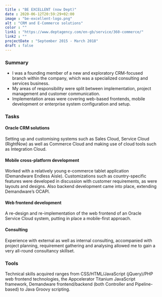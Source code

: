 ```yaml
---
title : "BE EXCELLENT (now Dept)"
date : 2020-06-12T20:59:29+02:00
image : "be-excellent-logo.png"
alt : "CRM and E-Commerce solutions"
color : ""
link1 : "https://www.deptagency.com/en-gb/service/360-commerce/"
link2 : ""
projectDate : "September 2015 - March 2018"
draft : false
---
```


### Summary

* I was a founding member of a new and exploratory CRM-focused branch within the company, which was a specialized
consulting and services business.
* My areas of responsibility were split between implementation, project management and customer communication.
* Implementation areas were covering web-based frontends, mobile development or enterprise system configuration and setup.

### Tasks

#### Oracle CRM solutions
Setting up and customising systems such as Sales Cloud, Service Cloud (RightNow) as well as Commerce Cloud and making
use of cloud tools such as Integration Cloud.

#### Mobile cross-platform development
Worked with a relatively young e-commerce tablet application (Demandware Endless Aisle).
Customizations such as country-specific features were developed in discussion with customer requirements, as were
layouts and designs. Also backend development came into place, extending Demandware’s OCAPI.

#### Web frontend development
A re-design and re-implementation of the web frontend of an Oracle Service Cloud system,
putting in place a mobile-first approach.

#### Consulting 
Experience with external as well as internal consulting, accompanied with project planning, requirement gathering and
analysing allowed me to gain a very all-round consultancy skillset.

### Tools

Technical skills acquired ranges from CSS/HTML/JavaScript (jQuery)/PHP web frontend technologies,
the Appcelerator Titanium JavaScript framework, Demandware frontend/backend (both Controller and Pipeline-based)
to Java Groovy scripting.
